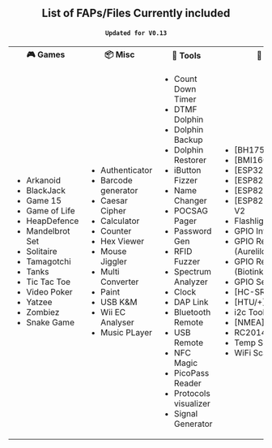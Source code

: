 <h2 align="center">List of FAPs/Files Currently included</h2>

<h4 align="center"><code>Updated for V0.13</code></h4>
<table>
    <tr>
<th>🎮 Games</th>
<th>📦 Misc</th>
<th>🔧 Tools</th>
<th>🔌 GPIO</th>
<th>🎵 Music</th>
    <tr>
        <td>
            
- Arkanoid
- BlackJack
- Game 15
- Game of Life
- HeapDefence
- Mandelbrot Set
- Solitaire
- Tamagotchi
- Tanks
- Tic Tac Toe
- Video Poker
- Yatzee
- Zombiez
- Snake Game
            
<td>
    
- Authenticator
- Barcode generator
- Caesar Cipher
- Calculator
- Counter
- Hex Viewer
- Mouse Jiggler
- Multi Converter
- Paint
- USB K&M
- Wii EC Analyser
- Music PLayer
    
<td>
    
- Count Down Timer
- DTMF Dolphin
- Dolphin Backup
- Dolphin Restorer
- iButton Fizzer
- Name Changer
- POCSAG Pager
- Password Gen
- RFID Fuzzer
- Spectrum Analyzer
- Clock
- DAP Link
- Bluetooth Remote
- USB Remote
- NFC Magic
- PicoPass Reader
- Protocols visualizer
- Signal Generator
    
<td>
    
- [BH1750]Lightmeter
- [BMI160]Air Mouse
- [ESP32]WiFiMarauder
- [ESP8266]Deauther
- [ESP8266]IFTTT
- [ESP8266]Deauther V2
- Flashlight
- GPIO Intervalometer
- GPIO Reader (Aurelilc)
- GPIO Reader (Biotinker)
- GPIO Sentry Safe
- [HC-SR]Dist. Sensor
- [HTU/+]Temp Sensor
- i2c Tools
- [NMEA] GPS
- RC2014 ColecoVision
- Temp Sensors +
- WiFi Scanner
    
<td>
    
- BPM Tapper
- Metronome
- Morse Code
- Music Beeper
- Ocarina
- SAM AYBABTU
- SAM NO
- SAM WTF
- SAM YES
- Tuning Fork
- USB Midi
- WAV Player
- Zero Tracker
</td>
</tr>
